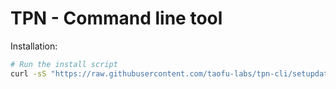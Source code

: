 # TPN - Command line tool

Installation:

```bash
# Run the install script
curl -sS "https://raw.githubusercontent.com/taofu-labs/tpn-cli/setupdate.sh" | bash
```

